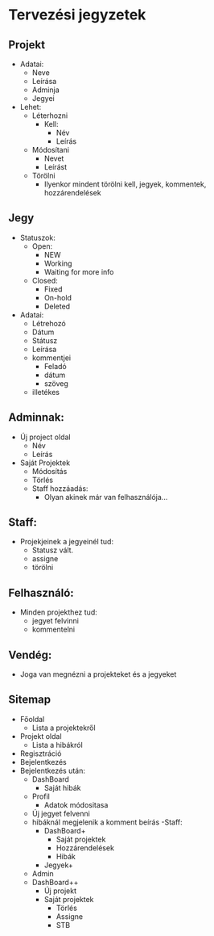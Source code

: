 # Tervezési jegyzetek

## Projekt
- Adatai:
    - Neve
    - Leírása
    - Adminja
    - Jegyei
- Lehet:
    - Léterhozni
        - Kell:
            - Név
            - Leírás
    - Módosítani
        - Nevet
        - Leírást
    - Törölni
        - Ilyenkor mindent törölni kell, jegyek, kommentek, hozzárendelések

## Jegy
- Statuszok:
    - Open:
        - NEW
        - Working
        - Waiting for more info
    - Closed:
        - Fixed
        - On-hold
        - Deleted
- Adatai:
    - Létrehozó
    - Dátum
    - Státusz
    - Leírása
    - kommentjei
        - Feladó
        - dátum
        - szöveg
    - illetékes

## Adminnak:
- Új project oldal
    - Név
    - Leírás
- Saját Projektek
    - Módosítás
    - Törlés
    - Staff hozzáadás:
        - Olyan akinek már van felhasználója...

## Staff:
- Projekjeinek a jegyeinél tud:
    - Statusz vált.
    - assigne
    - törölni

## Felhasználó:
- Minden projekthez tud:
    - jegyet felvinni
    - kommentelni

## Vendég:
- Joga van megnézni a projekteket és a jegyeket

## Sitemap
- Főoldal
    - Lista a projektekről
- Projekt oldal
    - Lista a hibákról
- Regisztráció
- Bejelentkezés
- Bejelentkezés után:
    - DashBoard
        - Saját hibák
    - Profil
        - Adatok módositasa
    - Új jegyet felvenni
    - hibáknál megjelenik a komment beírás
    -Staff:
        - DashBoard+
            - Saját projektek
            - Hozzárendelések
            - Hibák
        - Jegyek+
    - Admin
    - DashBoard++
        - Új projekt
        - Saját projektek
            - Törlés
            - Assigne
            - STB
